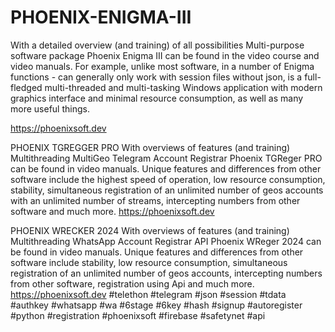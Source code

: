 # PHOENIX-ENIGMA-III
With a detailed overview (and training) of all possibilities  Multi-purpose software package Phoenix Enigma III  can be found in the video course and video manuals. For example, unlike most software, in a number of Enigma functions - can generally only work with session files without json, is a full-fledged multi-threaded and multi-tasking Windows application with modern graphics interface and minimal resource consumption, as well as many more useful things.

https://phoenixsoft.dev
 

PHOENIX TGREGGER PRO
With overviews of features (and training)  Multithreading MultiGeo Telegram Account Registrar Phoenix TGReger PRO can be found in video manuals. Unique features and differences from other software include the highest speed of operation, low resource consumption, stability, simultaneous registration of an unlimited number of geos accounts with an unlimited number of streams, intercepting numbers from other software and much more.
https://phoenixsoft.dev

PHOENIX WRECKER 2024 With overviews of features (and training)  Multithreading WhatsApp Account Registrar API Phoenix WReger 2024  can be found in video manuals. Unique features and differences from other software include stability, low resource consumption, simultaneous registration of an unlimited number of geos accounts, intercepting numbers from other software, registration using Api and much more.
https://phoenixsoft.dev
#telethon #telegram #json #session #tdata #authkey #whatsapp #wa #6stage #6key #hash #signup #autoregister #python #registration #phoenixsoft #firebase #safetynet #api

